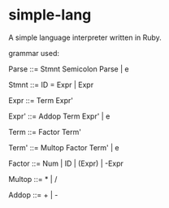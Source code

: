 simple-lang
===========

A simple language interpreter written in Ruby.

grammar used:

Parse  ::= Stmnt Semicolon Parse | e

Stmnt  ::= ID = Expr | Expr

Expr   ::= Term Expr'

Expr'  ::= Addop Term Expr' | e

Term   ::= Factor Term'

Term'  ::= Multop Factor Term' | e

Factor ::= Num | ID | (Expr) | -Expr

Multop ::= * | /

Addop  ::= + | -
